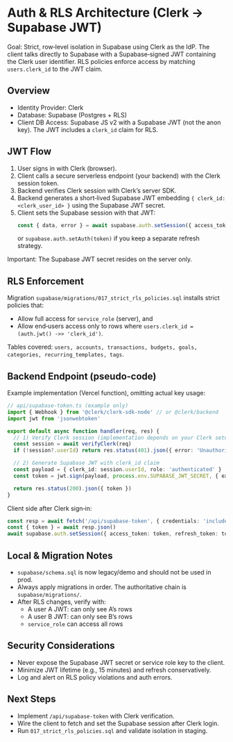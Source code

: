 # Auth & RLS Architecture (Clerk → Supabase JWT)

Goal: Strict, row‑level isolation in Supabase using Clerk as the IdP. The client talks directly to Supabase with a Supabase‑signed JWT containing the Clerk user identifier. RLS policies enforce access by matching `users.clerk_id` to the JWT claim.

## Overview
- Identity Provider: Clerk
- Database: Supabase (Postgres + RLS)
- Client DB Access: Supabase JS v2 with a Supabase JWT (not the anon key). The JWT includes a `clerk_id` claim for RLS.

## JWT Flow
1) User signs in with Clerk (browser).
2) Client calls a secure serverless endpoint (your backend) with the Clerk session token.
3) Backend verifies Clerk session with Clerk’s server SDK.
4) Backend generates a short‑lived Supabase JWT embedding `{ clerk_id: <clerk_user_id> }` using the Supabase JWT secret.
5) Client sets the Supabase session with that JWT:
   ```ts
   const { data, error } = await supabase.auth.setSession({ access_token: token, refresh_token: token })
   ```
   or `supabase.auth.setAuth(token)` if you keep a separate refresh strategy.

Important: The Supabase JWT secret resides on the server only.

## RLS Enforcement
Migration `supabase/migrations/017_strict_rls_policies.sql` installs strict policies that:
- Allow full access for `service_role` (server), and
- Allow end‑users access only to rows where `users.clerk_id = (auth.jwt() ->> 'clerk_id')`.

Tables covered: `users, accounts, transactions, budgets, goals, categories, recurring_templates, tags`.

## Backend Endpoint (pseudo‑code)
Example implementation (Vercel function), omitting actual key usage:
```ts
// api/supabase-token.ts (example only)
import { Webhook } from '@clerk/clerk-sdk-node' // or @clerk/backend
import jwt from 'jsonwebtoken'

export default async function handler(req, res) {
  // 1) Verify Clerk session (implementation depends on your Clerk setup)
  const session = await verifyClerk(req)
  if (!session?.userId) return res.status(401).json({ error: 'Unauthorized' })

  // 2) Generate Supabase JWT with clerk_id claim
  const payload = { clerk_id: session.userId, role: 'authenticated' }
  const token = jwt.sign(payload, process.env.SUPABASE_JWT_SECRET, { expiresIn: '15m' })

  return res.status(200).json({ token })
}
```

Client side after Clerk sign‑in:
```ts
const resp = await fetch('/api/supabase-token', { credentials: 'include' })
const { token } = await resp.json()
await supabase.auth.setSession({ access_token: token, refresh_token: token })
```

## Local & Migration Notes
- `supabase/schema.sql` is now legacy/demo and should not be used in prod.
- Always apply migrations in order. The authoritative chain is `supabase/migrations/`.
- After RLS changes, verify with:
  - A user A JWT: can only see A’s rows
  - A user B JWT: can only see B’s rows
  - `service_role` can access all rows

## Security Considerations
- Never expose the Supabase JWT secret or service role key to the client.
- Minimize JWT lifetime (e.g., 15 minutes) and refresh conservatively.
- Log and alert on RLS policy violations and auth errors.

## Next Steps
- Implement `/api/supabase-token` with Clerk verification.
- Wire the client to fetch and set the Supabase session after Clerk login.
- Run `017_strict_rls_policies.sql` and validate isolation in staging.

